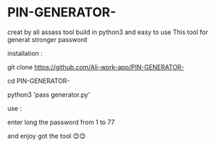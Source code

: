 # PIN-GENERATOR-
creat by ali assass
tool build in python3 and easy to use 
This tool for generat stronger password


installation :

git clone https://github.com/Ali-work-app/PIN-GENERATOR-

cd PIN-GENERATOR- 

python3 'pass generator.py'

use :

enter long the password from 1 to 77

and enjoy got the tool 😊😊
